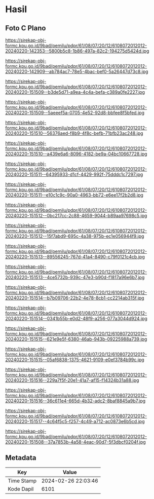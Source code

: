 # Hasil

## Foto C Plano

https://sirekap-obj-formc.kpu.go.id/9bad/pemilu/pdpr/61/08/07/20/12/6108072012012-20240220-142353--5800b5c8-1b86-497a-82c2-194275d5424d.jpg

https://sirekap-obj-formc.kpu.go.id/9bad/pemilu/pdpr/61/08/07/20/12/6108072012012-20240220-142909--ab784ac7-78e5-4bac-bef0-5a26447d73c8.jpg

https://sirekap-obj-formc.kpu.go.id/9bad/pemilu/pdpr/61/08/07/20/12/6108072012012-20240220-151509--b3de5d71-a9ea-4c4a-befa-c389a0fe2227.jpg

https://sirekap-obj-formc.kpu.go.id/9bad/pemilu/pdpr/61/08/07/20/12/6108072012012-20240220-151509--5aeeef5a-0705-4e52-92d8-bbfee8f5bfed.jpg

https://sirekap-obj-formc.kpu.go.id/9bad/pemilu/pdpr/61/08/07/20/12/6108072012012-20240220-151510--56376aed-f8b9-4f8c-befb-71bfb23ac248.jpg

https://sirekap-obj-formc.kpu.go.id/9bad/pemilu/pdpr/61/08/07/20/12/6108072012012-20240220-151510--a439e6a6-8096-4182-be9a-04bc10667728.jpg

https://sirekap-obj-formc.kpu.go.id/9bad/pemilu/pdpr/61/08/07/20/12/6108072012012-20240220-151511--64395933-d1cf-4429-992f-75dddc1c7297.jpg

https://sirekap-obj-formc.kpu.go.id/9bad/pemilu/pdpr/61/08/07/20/12/6108072012012-20240220-151511--e10c1c9c-90a0-4963-bb72-e6ee17f2b2d8.jpg

https://sirekap-obj-formc.kpu.go.id/9bad/pemilu/pdpr/61/08/07/20/12/6108072012012-20240220-151512--0bc217cc-2c88-4659-9044-b89aa97698c5.jpg

https://sirekap-obj-formc.kpu.go.id/9bad/pemilu/pdpr/61/08/07/20/12/6108072012012-20240220-151512--15f7abd9-695c-4a38-975b-ec1e056944f9.jpg

https://sirekap-obj-formc.kpu.go.id/9bad/pemilu/pdpr/61/08/07/20/12/6108072012012-20240220-151513--89556245-767d-41a4-8490-c79f0121c4cb.jpg

https://sirekap-obj-formc.kpu.go.id/9bad/pemilu/pdpr/61/08/07/20/12/6108072012012-20240220-151513--4ce5732b-939c-47e3-b90d-f1817a96e6b7.jpg

https://sirekap-obj-formc.kpu.go.id/9bad/pemilu/pdpr/61/08/07/20/12/6108072012012-20240220-151514--b7b09706-22b2-4e78-8cb1-cc2214ab315f.jpg

https://sirekap-obj-formc.kpu.go.id/9bad/pemilu/pdpr/61/08/07/20/12/6108072012012-20240220-151514--0341b55b-e0d2-48f9-a256-077a3044d924.jpg

https://sirekap-obj-formc.kpu.go.id/9bad/pemilu/pdpr/61/08/07/20/12/6108072012012-20240220-151515--621e9e5f-6380-46ab-943b-09225988a739.jpg

https://sirekap-obj-formc.kpu.go.id/9bad/pemilu/pdpr/61/08/07/20/12/6108072012012-20240220-151515--05af6838-1375-4621-9109-e0ef3784b99c.jpg

https://sirekap-obj-formc.kpu.go.id/9bad/pemilu/pdpr/61/08/07/20/12/6108072012012-20240220-151516--229a7f5f-20e1-41a7-af15-f14324b31a88.jpg

https://sirekap-obj-formc.kpu.go.id/9bad/pemilu/pdpr/61/08/07/20/12/6108072012012-20240220-151516--36c611e4-665d-4b32-adc2-8baf8845a9b7.jpg

https://sirekap-obj-formc.kpu.go.id/9bad/pemilu/pdpr/61/08/07/20/12/6108072012012-20240220-151517--4c64f5c5-f257-4c49-a712-ac0873e6b5cd.jpg

https://sirekap-obj-formc.kpu.go.id/9bad/pemilu/pdpr/61/08/07/20/12/6108072012012-20240220-151508--37a7853b-4a58-4eac-90d7-5f3dbcf0204f.jpg


## Metadata

| Key        | Value               |
| ---------- | ------------------- |
| Time Stamp | 2024-02-26 22:03:46 |
| Kode Dapil | 6101                |



